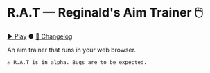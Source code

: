 # R.A.T — Reginald's Aim Trainer 🖱️

[▶️ Play](https://ven1xxy.github.io/aim-trainer) ● [📜 Changelog](CHANGELOG.md)

An aim trainer that runs in your web browser.

`⚠️ R.A.T is in alpha. Bugs are to be expected.`
